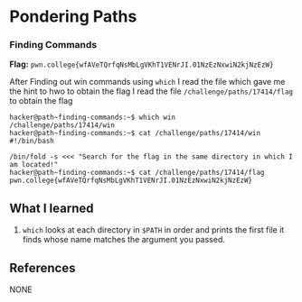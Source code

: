 # Pondering Paths 

### Finding Commands

**Flag:** `pwn.college{wfAVeTQrfqNsMbLgVKhT1VENrJI.01NzEzNxwiN2kjNzEzW}`

After Finding out win commands using `which` I read the file which gave me the hint to hwo to obtain the flag I read the file `/challenge/paths/17414/flag` to obtain the flag 
```
hacker@path~finding-commands:~$ which win 
/challenge/paths/17414/win
hacker@path~finding-commands:~$ cat /challenge/paths/17414/win
#!/bin/bash

/bin/fold -s <<< "Search for the flag in the same directory in which I am located!"
hacker@path~finding-commands:~$ cat /challenge/paths/17414/flag
pwn.college{wfAVeTQrfqNsMbLgVKhT1VENrJI.01NzEzNxwiN2kjNzEzW}
```

## What I learned

1. `which` looks at each directory in `$PATH` in order and prints the first file it finds whose name matches the argument you passed.
   

## References

NONE
